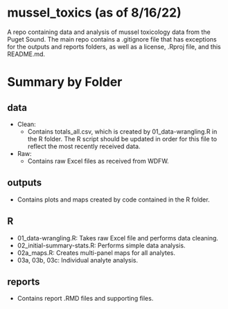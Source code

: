 # mussel_toxics  (as of 8/16/22)
A repo containing data and analysis of mussel toxicology data from the Puget Sound. The main repo contains a .gitignore file that has exceptions for the outputs and reports folders, as well as a license, .Rproj file, and this README.md.

# Summary by Folder

## data
* Clean: 
  * Contains totals_all.csv, which is created by 01_data-wrangling.R in the R folder. The R script should be updated in order for this file to reflect the most recently received data.
* Raw: 
  * Contains raw Excel files as received from WDFW. 
## outputs
* Contains plots and maps created by code contained in the R folder.
## R
* 01_data-wrangling.R: Takes raw Excel file and performs data cleaning.
* 02_initial-summary-stats.R: Performs simple data analysis.
* 02a_maps.R: Creates multi-panel maps for all analytes. 
* 03a, 03b, 03c: Individual analyte analysis.
## reports
* Contains report .RMD files and supporting files.
